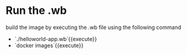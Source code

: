 <h1> Run the .wb</h1>

build the image by executing the .wb file using the following command
<ul>
  <li>`./helloworld-app.wb`{{execute}}</li>
  
<li>`docker images`{{execute}}</li>
</ul>
